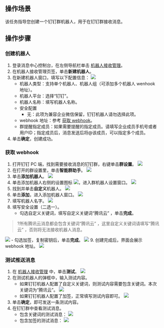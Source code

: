 ## 操作场景

该任务指导您创建一个钉钉群机器人，用于在钉钉群接收消息。

## 操作步骤

### 创建机器人

1. 登录消息中心控制台，在左侧导航栏单击 [机器人接收管理](https://console.cloud.tencent.com/message/robot)。
2. 在机器人接收管理页签，单击**新建机器人**。
3. 在新建机器人窗口，填写以下配置信息：
   ![](https://qcloudimg.tencent-cloud.cn/raw/50884898d12bfadf6fb7009c2224431d.png)
   - 机器人类型：支持单个机器人、机器人组（可添加多个机器人 wenhook 地址）。
   - 机器人平台：选择“钉钉”。
   - 机器人名称：填写机器人名称。
   - 安全配置
     - 无：此项为兼容企业微信保留，钉钉机器人请勿选择此项。
   - webhook 地址：参考 [获取 webhook](#webhook)。
   - 群提醒指定成员：如果需要提醒的指定成员。请填写企业成员手机号或者用户ID；指定成员后，消息发送后将@该成员，可以指定多个成员。
4. 单击**确定**，创建成功。

### 获取 webhook[](id:webhook)

1. 打开钉钉 PC 端，找到需要接收消息的钉钉群，右键单击**群设置**。
   ![](https://qcloudimg.tencent-cloud.cn/raw/a092abdc7b835092b540316b82b840cc.png)
2. 在打开的群设置里，单击**智能群助手**。
   ![](https://qcloudimg.tencent-cloud.cn/raw/0655b99755a66b0d4e50ab818d5061e0.png)
3. 单击**添加机器人**。
   ![](https://qcloudimg.tencent-cloud.cn/raw/872d36a5a0e038af17f0f6ab28be1199.png)
4. 单击添加机器人右侧的设置图标 ![](https://qcloudimg.tencent-cloud.cn/raw/754e70cecf350745f0245ddf5b5a6611.png)，进入群机器人设置窗口。
   ![](https://qcloudimg.tencent-cloud.cn/raw/754b8b80a85147c8216c72a9cc0f4ddb.png)
5. 找到并单击**自定义**机器人。
   ![](https://qcloudimg.tencent-cloud.cn/raw/5e92bc03ae80fbc6a10f314f97dbeb8a.png)
6. 单击**添加**，进入添加机器人窗口。
   ![](https://qcloudimg.tencent-cloud.cn/raw/3f86bf60e43c0fd5b158903cd88e4b08.png)
7. 填写机器人名字。
   ![](https://qcloudimg.tencent-cloud.cn/raw/948fcf496f7f813133a7cb758e659774.png)
8. 填写安全设置（二选一）。
	- 勾选自定义关键词，填写自定义关键词“腾讯云” ，单击**完成**。
>?所有腾讯云消息都会包含关键词“腾讯云” ，这里自定义关键词请填写“腾讯云” ，否则将无法接收机器人消息。
>
  ![](https://qcloudimg.tencent-cloud.cn/raw/1b9ac2e517881e6d45420094aa8e7708.png)
	- 勾选加签，复制密钥后，单击**完成**。
  ![](https://qcloudimg.tencent-cloud.cn/raw/2f7fa4681d6d3a6f630f90dfa3607b27.png)
9. 创建完成后，界面会展示 webhook 地址。
   ![](https://qcloudimg.tencent-cloud.cn/raw/740b624a552086f50ecdcabe5b4e84b5.png)


### 测试推送消息

1. 在 [机器人接收管理](https://console.cloud.tencent.com/message/robot) 中，单击**测试**。
![](https://qcloudimg.tencent-cloud.cn/raw/68e34682455431caf463969482448e82.png)
2. 在测试机器人的弹框中，输入测试内容。
	- 如果钉钉机器人配置了自定义关键词，则测试内容需要包含关键词。本次关键词为“腾讯云”。
![](https://qcloudimg.tencent-cloud.cn/raw/116925cab954183784d2f3d3acabc50a.png)
	- 如果钉钉机器人配置了加签，正常填写测试内容即可。
![](https://qcloudimg.tencent-cloud.cn/raw/4dcc10ffdfa80c547167dc8fdf34dd38.png)
3. 单击**确定**，即可发送一条测试内容。
4. 在钉钉群中查看测试消息。
	- 包含关键词的测试消息：
![](https://qcloudimg.tencent-cloud.cn/raw/59b78b4206422238d7a50af29975f88f.png)
	- 包含加签的测试消息：
![](https://qcloudimg.tencent-cloud.cn/raw/03bf4cef0ac464616487f283675d3570.png)





























